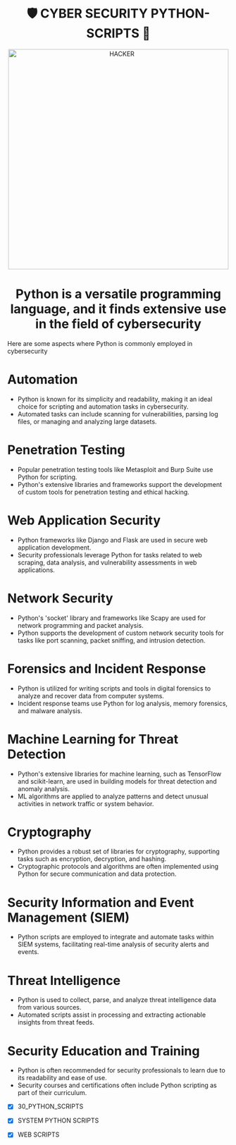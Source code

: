 <h1 align="center">🛡️ CYBER SECURITY PYTHON-SCRIPTS 🐍</h1>

<p align="center">
  <img width="500" src="![image](https://github.com/NetNinja-SecTool/Python_Scripts-/assets/156086963/c60ce1d3-ea56-4a04-b7d8-abc93e60bcd1)" alt="HACKER">
</p>

<h1 align="center"> Python is a versatile programming language, and it finds extensive use in the field of cybersecurity </h1>
<dl>
  <dt>Here are some aspects where Python is commonly employed in cybersecurity</dt>
</dl>

# Automation 

- Python is known for its simplicity and readability, making it an ideal choice for scripting and automation tasks in cybersecurity.
- Automated tasks can include scanning for vulnerabilities, parsing log files, or managing and analyzing large datasets.

# Penetration Testing 

- Popular penetration testing tools like Metasploit and Burp Suite use Python for scripting.
- Python's extensive libraries and frameworks support the development of custom tools for penetration testing and ethical hacking.

# Web Application Security

- Python frameworks like Django and Flask are used in secure web application development.
- Security professionals leverage Python for tasks related to web scraping, data analysis, and vulnerability assessments in web applications.

# Network Security

- Python's 'socket' library and frameworks like Scapy are used for network programming and packet analysis.
- Python supports the development of custom network security tools for tasks like port scanning, packet sniffing, and intrusion detection.

# Forensics and Incident Response

- Python is utilized for writing scripts and tools in digital forensics to analyze and recover data from computer systems.
- Incident response teams use Python for log analysis, memory forensics, and malware analysis.

# Machine Learning for Threat Detection

- Python's extensive libraries for machine learning, such as TensorFlow and scikit-learn, are used in building models for threat detection and anomaly analysis.
- ML algorithms are applied to analyze patterns and detect unusual activities in network traffic or system behavior.

# Cryptography

- Python provides a robust set of libraries for cryptography, supporting tasks such as encryption, decryption, and hashing.
- Cryptographic protocols and algorithms are often implemented using Python for secure communication and data protection.

# Security Information and Event Management (SIEM)

- Python scripts are employed to integrate and automate tasks within SIEM systems, facilitating real-time analysis of security alerts and events.

# Threat Intelligence 

- Python is used to collect, parse, and analyze threat intelligence data from various sources.
- Automated scripts assist in processing and extracting actionable insights from threat feeds.

# Security Education and Training

- Python is often recommended for security professionals to learn due to its readability and ease of use.
- Security courses and certifications often include Python scripting as part of their curriculum.


- [X] 30_PYTHON_SCRIPTS
- [X] SYSTEM PYTHON SCRIPTS
- [X] WEB SCRIPTS 

